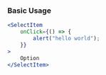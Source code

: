 ### Basic Usage

```jsx
<SelectItem
    onClick={() => {
        alert("hello world");
    }}
>
    Option
</SelectItem>
```
